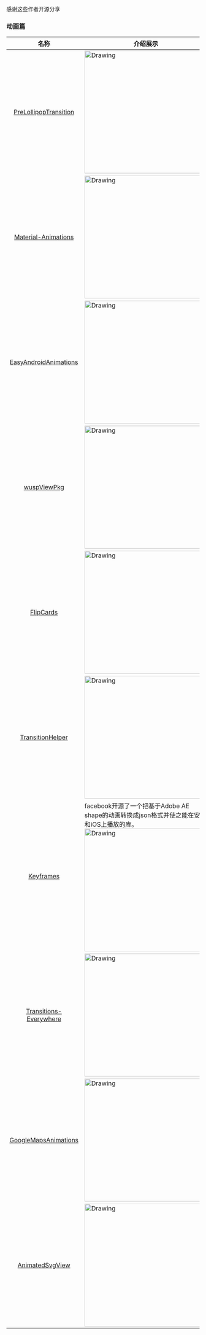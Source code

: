 感谢这些作者开源分享
### 动画篇
名称  | 介绍展示
:---: | --- 
[PreLollipopTransition](https://github.com/takahirom/PreLollipopTransition)  |  <img src="https://cloud.githubusercontent.com/assets/1386930/7614211/53ca12d8-f9d0-11e4-8b98-b6d98272f67d.gif" alt="Drawing" width="320px" />
[Material-Animations](https://github.com/lgvalle/Material-Animations)  |  <img src="https://raw.githubusercontent.com/lgvalle/Material-Animations/master/screenshots/transition_fade.gif" alt="Drawing" width="320px" />
[EasyAndroidAnimations](https://github.com/2359media/EasyAndroidAnimations)  |  <img src="https://raw.githubusercontent.com/2359media/EasyAndroidAnimations/master/demo.png" alt="Drawing" width="320px" />
[wuspViewPkg](https://github.com/wusp/wuspViewPkg)  |  <img src="https://github.com/wusp/IndicatorBox/raw/master/Demo/src/main/java/com/wusp/indicatorbox/example-gif/flashborder.gif" alt="Drawing" width="320px" />
[FlipCards](https://github.com/zhangke3016/FlipCards)  |  <img src="https://github.com/zhangke3016/FlipCards/raw/master/gif/screen.gif" alt="Drawing" width="320px" />
[TransitionHelper](https://github.com/ImmortalZ/TransitionHelper)  |  <img src="https://github.com/ImmortalZ/TransitionHelper/raw/master/screenshots/image.gif" alt="Drawing" width="320px" />
[Keyframes](https://github.com/facebookincubator/Keyframes)  |  facebook开源了一个把基于Adobe AE shape的动画转换成json格式并使之能在安卓和iOS上播放的库。<img src="http://www.jcodecraeer.com/uploads/161124/1-1611241Q601943.gif" alt="Drawing" width="320px" />
[Transitions-Everywhere](https://github.com/andkulikov/Transitions-Everywhere)  |  <img src="https://camo.githubusercontent.com/0dbd6c6ad1b4f67503002df27efc5c0551183430/68747470733a2f2f686162726173746f726167652e6f72672f66696c65732f6335312f6231652f6232362f63353162316562323666623934313639386164356131333638643036363033622e676966" alt="Drawing" width="320px" />
[GoogleMapsAnimations](https://github.com/aarsy/GoogleMapsAnimations)  |  <img src="https://github.com/aarsy/GoogleMapsAnimations/raw/master/gifs/Sample1.gif" alt="Drawing" width="320px" />
[AnimatedSvgView](https://github.com/jrummyapps/AnimatedSvgView)  |  <img src="https://github.com/jrummyapps/AnimatedSvgView/raw/master/demo/demo.gif" alt="Drawing" width="320px" />
